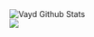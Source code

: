 <img align="left" alt="Vayd Github Stats" src="https://github-readme-stats.vercel.app/api?username=Vayd0&theme=tokyonight&show_icons=true&hide_border=false" />
<br>
<img src='https://komarev.com/ghpvc/?username=vayd0'>
